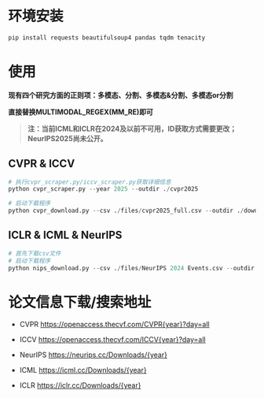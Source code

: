 # 环境安装
```python
pip install requests beautifulsoup4 pandas tqdm tenacity
```

# 使用

**现有四个研究方面的正则项：多模态、分割、多模态&分割、多模态or分割**

**直接替换MULTIMODAL_REGEX(MM_RE)即可**

> **注：当前ICML和ICLR在2024及以前不可用，ID获取方式需要更改；NeurIPS2025尚未公开。**

## CVPR & ICCV
```python
# 执行cvpr_scraper.py/iccv_scraper.py获取详细信息
python cvpr_scraper.py --year 2025 --outdir ./cvpr2025

# 启动下载程序
python cvpr_download.py --csv ./files/cvpr2025_full.csv --outdir ./downloads --year 2025 --conf CVPR
```

## ICLR & ICML & NeurIPS
```python
# 首先下载csv文件
# 启动下载程序
python nips_download.py --csv ./files/NeurIPS 2024 Events.csv --outdir ./downloads --year 2024 --conf NeurIPS
```

# 论文信息下载/搜索地址

- CVPR
https://openaccess.thecvf.com/CVPR{year}?day=all

- ICCV
https://openaccess.thecvf.com/ICCV{year}?day=all

- NeurIPS
https://neurips.cc/Downloads/{year}

- ICML
https://icml.cc/Downloads/{year}

- ICLR
https://iclr.cc/Downloads/{year}
